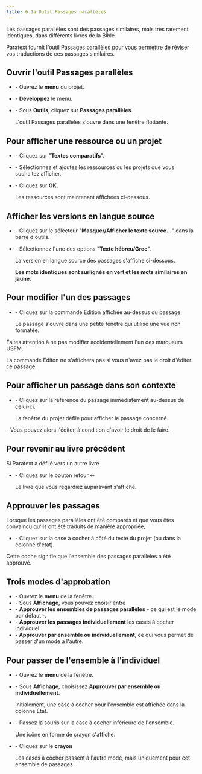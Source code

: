 ```yaml
---
title: 6.1a Outil Passages parallèles
---
```


Les passages parallèles sont des passages similaires, mais très rarement identiques, dans différents livres de la Bible.

Paratext fournit l'outil Passages parallèles pour vous permettre de réviser vos traductions de ces passages similaires.

## Ouvrir l'outil Passages parallèles

-   \- Ouvrez le **menu** du projet.
-   \- **Développez** le menu.
-   \- Sous **Outils**, cliquez sur **Passages parallèles**.

    L'outil Passages parallèles s'ouvre dans une fenêtre flottante.

## Pour afficher une ressource ou un projet

-   \- Cliquez sur "**Textes comparatifs**".
-   \- Sélectionnez et ajoutez les ressources ou les projets que vous souhaitez afficher.
-   \- Cliquez sur **OK**.

    Les ressources sont maintenant affichées ci-dessous.

## Afficher les versions en langue source

-   \- Cliquez sur le sélecteur "**Masquer/Afficher le texte source…**" dans la barre d'outils.
-   \- Sélectionnez l'une des options "**Texte hébreu/Grec**".

    La version en langue source des passages s'affiche ci-dessous.

    **Les mots identiques sont surlignés en vert et les mots similaires en jaune**.

## Pour modifier l'un des passages

-   \- Cliquez sur la commande Edition affichée au-dessus du passage.

    Le passage s'ouvre dans une petite fenêtre qui utilise une vue non formatée.

Faites attention à ne pas modifier accidentellement l'un des marqueurs USFM.

La commande Editon ne s'affichera pas si vous n'avez pas le droit d'éditer ce passage.

## Pour afficher un passage dans son contexte

-   \- Cliquez sur la référence du passage immédiatement au-dessus de celui-ci.

    La fenêtre du projet défile pour afficher le passage concerné.

\- Vous pouvez alors l'éditer, à condition d'avoir le droit de le faire.

## Pour revenir au livre précédent

Si Paratext a défilé vers un autre livre

-   \- Cliquez sur le bouton retour ←

    Le livre que vous regardiez auparavant s'affiche.

## Approuver les passages

Lorsque les passages parallèles ont été comparés et que vous êtes convaincu qu'ils ont été traduits de manière appropriée,

-   \- Cliquez sur la case à cocher à côté du texte du projet (ou dans la colonne d'état).

Cette coche signifie que l'ensemble des passages parallèles a été approuvé.

## Trois modes d'approbation

-   \- Ouvrez le **menu** de la fenêtre.
-   \- Sous **Affichage**, vous pouvez choisir entre
-   \- **Approuver les ensembles de passages parallèles** - ce qui est le mode par défaut -.
-   \- **Approuver les passages individuellement** les cases à cocher individuel
-   **- Approuver par ensemble ou individuellement**, ce qui vous permet de passer d'un mode à l'autre.

## Pour passer de l'ensemble à l'individuel

-   \- Ouvrez le **menu** de la fenêtre.
-   \- Sous **Affichage**, choisissez **Approuver par ensemble ou individuellement**.

    Initialement, une case à cocher pour l'ensemble est affichée dans la colonne État.

-   \- Passez la souris sur la case à cocher inférieure de l'ensemble.

    Une icône en forme de crayon s'affiche.

-   \- Cliquez sur le **crayon**

    Les cases à cocher passent à l'autre mode, mais uniquement pour cet ensemble de passages.
